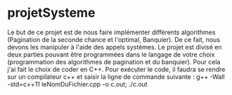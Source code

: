 # projetSysteme
Le but de ce projet est de nous faire implémenter différents algorithmes (Pagination de la seconde chance et l'optimal, Banquier). De ce fait, nous devons les manipuler à l'aide des appels systèmes. Le projet est divisé en deux parties pouvant être programmées dans le langage de votre choix (programmation des algorithmes de pagination et du banquier). Pour cela j'ai fait le choix de coder en C++.
Pour exécuter le code, il faudra se rendre sur un compilateur c++ et saisir la ligne de commande suivante : g++ -Wall -std=c++11 leNomDuFichier.cpp -o c.out; ./c.out
